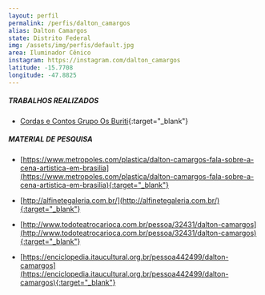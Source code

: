 ```yaml
---
layout: perfil
permalink: /perfis/dalton_camargos
alias: Dalton Camargos
state: Distrito Federal
img: /assets/img/perfis/default.jpg
area: Iluminador Cênico
instagram: https://instagram.com/dalton_camargos 
latitude: -15.7708
longitude: -47.8825
---
```


##### **TRABALHOS REALIZADOS**

- [Cordas e Contos Grupo Os Buriti](https://www.youtube.com/watch?v=q18lawppSMg){:target="_blank"}

##### **MATERIAL DE PESQUISA**

- [https://www.metropoles.com/plastica/dalton-camargos-fala-sobre-a-cena-artistica-em-brasilia](https://www.metropoles.com/plastica/dalton-camargos-fala-sobre-a-cena-artistica-em-brasilia){:target="_blank"}

- [http://alfinetegaleria.com.br/](http://alfinetegaleria.com.br/){:target="_blank"}

- [http://www.todoteatrocarioca.com.br/pessoa/32431/dalton-camargos](http://www.todoteatrocarioca.com.br/pessoa/32431/dalton-camargos){:target="_blank"}

- [https://enciclopedia.itaucultural.org.br/pessoa442499/dalton-camargos](https://enciclopedia.itaucultural.org.br/pessoa442499/dalton-camargos){:target="_blank"}